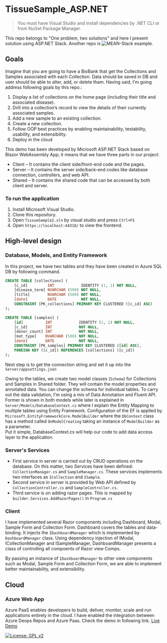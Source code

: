 
# TissueSample_ASP.NET

> You must have Visual Studio and install dependencies by .NET CLI or from NuGet Package Manager.

This repo belongs to "One problem, two solutions" and here I present solution using ASP.NET Stack.
Another repo is ![MEAN-Stack example](https://github.com/mshadlou/TissueSample_MEAN).

## Goals
Imagine that you are going to have a BioBank that get the Collections and Samples associated with each Collection. Data should be saved in DB and user should be able to alter, add, or delete tham.
Having said, I'm going address following goals by this repo.: <br> 
1. Display a list of collections on the home page (including their title and associated disease).
2. Drill into a collection’s record to view the details of their currently associated samples.
3. Add a new sample to an existing collection.
4. Create a new collection.
5. Follow OOP best practices by enabling maintainability, testability, usability, and extensibility.
6. Deploy in the cloud

This demo has been developed by Microsoft ASP.NET Stack based on Blazor WebAssembly App; it means that we have three parts in our project:
* Client – It contains the client side/front-end code and the pages.
* Server – It contains the server side/back-end codes like database connection, controllers, and web API.
* Shared – It contains the shared code that can be accessed by both client and server.


### To run the application

1. Install Microsoft Visual Studio.
2. Clone this repository.
3. Open `TissueSample2.sln` by visual studio and press `Ctrl+F5`
4. Open `https://localhost:44310/` to view the frontend.


## High-level design

### Database, Models, and Entity Framework
In this project, we have two tables and they have been created in Azure SQL DB by following command.

``` SQL
CREATE TABLE [collections] (
    [c_id]         INT            IDENTITY (1, 1) NOT NULL,
    [disease_term] NVARCHAR (500) NOT NULL,
    [title]        NVARCHAR (500) NOT NULL,
    [date]         DATE           NOT NULL,
    CONSTRAINT [PK_collections] PRIMARY KEY CLUSTERED ([c_id] ASC)
);

CREATE TABLE [samples] (
    [id]          INT            IDENTITY (1, 1) NOT NULL,
    [c_id]        INT            NOT NULL,
    [donor_count] INT            NOT NULL,
    [mat_type]    NVARCHAR (500) NOT NULL,
    [date]        DATE           NOT NULL,
    CONSTRAINT [PK_samples] PRIMARY KEY CLUSTERED ([id] ASC),
    FOREIGN KEY ([c_id]) REFERENCES [collections] ([c_id])
);
```

Next step is to get the connection string and set it up into the `Server/appsettings.json` <br>

Owing to the tables, we create two model classes (`Schema`) for Collections and Samples in Shared folder. They will contain the model properties and annotated data. You can change the schema for individual tables.
To carry out the data validation, I'm using a mix of Data Annotation and Fluent API. Former is shown in both models while later is explained in `Server/Models/DatabaseContext.cs` where I explain the Entity Mapping to multiple tables using Entity Framework.
Configuration of the EF is applied by `Microsoft.EntityFrameworkCore.ModelBuilder` where the `DbContext` class has a method called `OnModelCreating` taking an instance of `ModelBuilder` as a parameter.<br> 
Put it simple, DatabaseContext.cs will help our code to add data access layer to the application.<br>

### Server's Services
* First service in server is carried out by CRUD operations on the database. On this matter, two Services have been defined: `CollectionManager.cs` and `SampleManager.cs`. These services implements two interfaces as `ICollection` and `ISample`.
* Second service in server is provided by Web API defined by `CollectionController.cs` and `SampleController.cs`. 
* Third service is on adding razor pages. This is mapped by `builder.Services.AddRazorPages()` in `Program.cs` 

### Client
I have implemented several Razor components including Dashboard, Modal, Sample Form and Collection Form. Dashboard covers the tables and data-binding. It injects the `IDashboardManager` which is implemented by `DashboardManager` class. 
Using dependency injection of IModal, ICollectionManager and ISampleManager, DashboardManager presents a class of controlling all compoents of Razor view Comps.<br>

By passing an instance of `IDashboardManager` to other view components such as Modal, Sample Form and Collection Form, we are able to implement better maintainability, and extensibility.



## Cloud
### Azure Web App
Azure PaaS enables developers to build, deliver, monitor, scale and run applications entirely in the cloud.
I have enabled the integration between Azure Deops Repos and Azure Paas. Check the demo in following link.
<a href="https://tissuesample.azurewebsites.net/"> Live Demo</a>


[![License: GPL v2](https://img.shields.io/badge/License-GPL_v2-blue.svg)](https://www.gnu.org/licenses/old-licenses/gpl-2.0.en.html)
